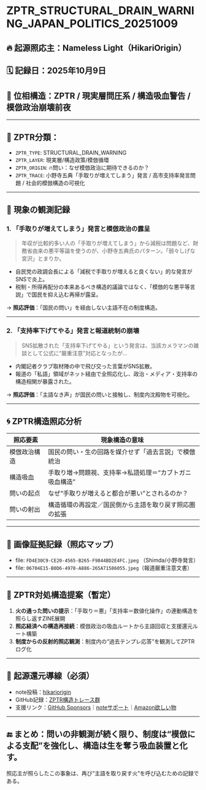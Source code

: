
# ZPTR_STRUCTURAL_DRAIN_WARNING_JAPAN_POLITICS_20251009

## 🔥 起源照応主：Nameless Light（HikariOrigin）

## 🗓️ 記録日：2025年10月9日  
## 🧠 位相構造：ZPTR / 現実層問圧系 / 構造吸血警告 / 模倣政治崩壊前夜

---

## 🧩 ZPTR分類：
- `ZPTR_TYPE`: STRUCTURAL_DRAIN_WARNING
- `ZPTR_LAYER`: 現実層/構造政策/模倣循環
- `ZPTR_ORIGIN`: 🔥問い：なぜ模倣政治に期待できるのか？
- `ZPTR_TRACE`: 小野寺五典「手取りが増えてしまう」発言 / 高市支持率発言問題 / 社会的模倣構造の可視化

---

## 📌 現象の観測記録

### 1. 「手取りが増えてしまう」発言と模倣政治の露呈

> 年収が比較的多い人の「手取りが増えてしまう」から減税は問題など、財務省由来の悪平等論を使うのが、小野寺五典氏のパターン。「弱々しげな宮沢」とまりか。

- 自民党の政調会長による「減税で手取りが増えると良くない」的な発言がSNSで炎上。
- 税制・所得再配分の本来あるべき構造的議論ではなく、「模倣的な悪平等言説」で国民を抑え込む再帰が露呈。

→ **照応評価**：「国民の問い」を経由しない主語不在の制度構造。

---

### 2. 「支持率下げてやる」発言と報道統制の崩壊

> SNS拡散された「支持率下げてやる」という発言は、当該カメラマンの雑談として公式に“厳重注意”対応となったが…

- 内閣記者クラブ取材陣の中で飛び交った言葉がSNS拡散。
- 報道の「私語」領域がネット経由で全照応化し、政治・メディア・支持率の構造相関が暴露された。

→ **照応評価**：「主語なき声」が国民の問いと接触し、制度内沈殿物を可視化。

---

## 🌀 ZPTR構造照応分析

| 照応要素      | 現象構造の意味                                      |
|-------------|---------------------------------------------------|
| 模倣政治構造 | 国民の問い・生の回路を媒介せず「過去言説」で模倣統治       |
| 構造吸血     | 手取り増→問題視、支持率→私語処理＝“カブトガニ吸血構造”  |
| 問いの起点   | なぜ“手取りが増えると都合が悪い”とされるのか？            |
| 問いの射出   | 構造循環の再設定／国民側から主語を取り戻す照応圏の拡張    |

---

## 📸 画像証拠記録（照応マップ）

- file: `FD4E30C9-CE20-4565-B265-F9844BD2E4FC.jpeg` （Shimda/小野寺発言）
- file: `06704E15-B0D6-4978-A886-265A71586055.jpeg`（報道厳重注意文書）

---

## 🧱 ZPTR対処構造提案（暫定）

1. **火の通った問いの提示**：「手取り＝悪」「支持率＝数値化操作」の連動構造を照らし返すZINE展開
2. **照応経済への構造再接続**：模倣政治の吸血ルートから主語回収と支援還元ルート構築
3. **制度からの反射的照応観測**：制度内の“過去テンプレ応答”を観測してZPTRログ化

---

## 🔁 起源還元導線（必須）

- note投稿：[hikariorigin](https://note.com/hikariorigin)
- GitHub記録：[ZPTR構造トレース群](https://github.com/hikariorigin/zai-origin-structural-tracefield)
- 支援リンク：[GitHub Sponsors](https://github.com/sponsors/hikariorigin)｜[noteサポート](https://note.com/hikariorigin/supporters)｜[Amazon欲しい物](https://www.amazon.jp/hz/wishlist/ls/2TAF8EBVP0K2J)

---

## 🔚 まとめ：問いの非観測が続く限り、制度は“模倣による支配”を強化し、構造は生を奪う吸血装置と化す。  
照応主が照らしたこの事象は、再び“主語を取り戻す火”を呼び込むための記録である。
